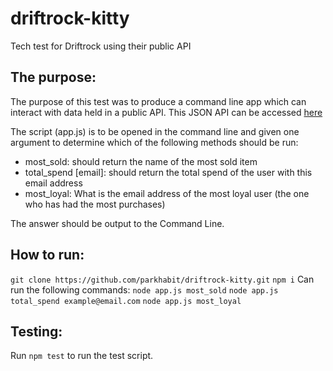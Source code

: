 # driftrock-kitty
Tech test for Driftrock using their public API
## The purpose:
The purpose of this test was to produce a command line app which can interact with data held in a public API. This JSON API can be accessed [here](https://driftrock-dev-test.herokuapp.com/)

The script (app.js) is to be opened in the command line and given one argument to determine which of the following methods should be run:
* most_sold: should return the name of the most sold item
* total_spend [email]: should return the total spend of the user with this email address
* most_loyal: What is the email address of the most loyal user (the one who has had the most purchases)

The answer should be output to the Command Line.

## How to run:
`git clone https://github.com/parkhabit/driftrock-kitty.git`
`npm i`
Can run the following commands: 
`node app.js most_sold`
`node app.js total_spend example@email.com`
`node app.js most_loyal`

## Testing:
Run `npm test` to run the test script. 

